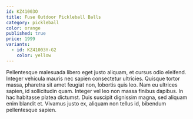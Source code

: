 ```yaml
---
id: KZ41003O
title: Fuse Outdoor Pickleball Balls
category: pickleball
color: orange
published: true
price: 1999
variants:
  - id: KZ41003Y-G2
    color: yellow
---
```


Pellentesque malesuada libero eget justo aliquam, et cursus odio eleifend. Integer vehicula mauris nec sapien consectetur ultricies. Quisque tortor massa, pharetra sit amet feugiat non, lobortis quis leo. Nam eu ultrices sapien, id sollicitudin quam. Integer vel leo non massa finibus dapibus. In hac habitasse platea dictumst. Duis suscipit dignissim magna, sed aliquam enim blandit et. Vivamus justo ex, aliquam non tellus id, bibendum pellentesque sapien.